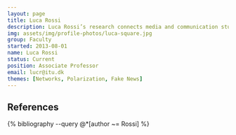 ```yaml
---
layout: page
title: Luca Rossi
description: Luca Rossi’s research connects media and communication studies with computational approaches. He explores how digital technologies and social media impact complex social processes such as participation, activism, politics and, more recently, information propagation.
img: assets/img/profile-photos/luca-square.jpg
group: Faculty
started: 2013-08-01
name: Luca Rossi
status: Current
position: Associate Professor
email: lucr@itu.dk
themes: [Networks, Polarization, Fake News]
---
```


References
----------
<div class="publications">
  {% bibliography --query @*[author ~= Rossi] %}
</div>
